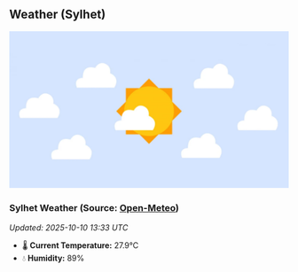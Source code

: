 ## Weather (Sylhet)
![](/weather.webp)
<!-- WEATHER-START -->
### Sylhet Weather (Source: [Open-Meteo](https://open-meteo.com))
_Updated: 2025-10-10 13:33 UTC_
* 🌡️ **Current Temperature:** 27.9°C
* 💧 **Humidity:** 89%
<!-- WEATHER-END -->






























































































